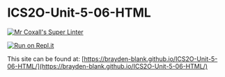 # ICS2O-Unit-5-06-HTML

[![Mr Coxall's Super Linter](https://github.com/Brayden-Blank/ICS2O-Unit-5-06-HTML/actions/workflows/main.yml/badge.svg)](https://github.com/Brayden-Blank/ICS2O-Unit-5-06-HTML/actions/workflows/main.yml)

[![Run on Repl.it](https://repl.it/badge/github/<Brayden-Blank>/<ICS2O-Unit-5-01-HTML>)](https://repl.it/github/<Brayden-Blank>/<ICS2O-Unit-5-01-HTML>)

This site can be found at: [https://brayden-blank.github.io/ICS2O-Unit-5-06-HTML/](https://brayden-blank.github.io/ICS2O-Unit-5-06-HTML/)
